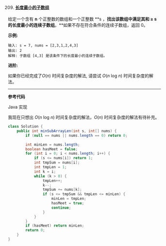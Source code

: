 209. #### [长度最小的子数组](https://leetcode-cn.com/problems/minimum-size-subarray-sum/)

给定一个含有 **n** 个正整数的数组和一个正整数 **s ，**找出该数组中满足其和 **≥ s** 的长度最小的连续子数组**。**如果不存在符合条件的连续子数组，返回 0。

**示例:** 

```
输入: s = 7, nums = [2,3,1,2,4,3]
输出: 2
解释: 子数组 [4,3] 是该条件下的长度最小的连续子数组。
```

**进阶:**

如果你已经完成了*O*(*n*) 时间复杂度的解法, 请尝试 *O*(*n* log *n*) 时间复杂度的解法。

------

**参考代码**

Java 实现

我现在只想出 *O*(*n* log *n*) 时间复杂度的解法，*O*(*n*) 时间复杂度的解法有待补充。

```java
class Solution {
    public int minSubArrayLen(int s, int[] nums) {
        if (null == nums || nums.length == 0) return 0;
        
        int minLen = nums.length;
        boolean hasMeet = false;
        for (int i = 0; i < nums.length; i++) {
            if (s <= nums[i]) return 1;
            int tmpSum = nums[i];
            int tmpLen = 1;
            int k = i;
            while (k > 0) {
                tmpLen++;
                k--;
                tmpSum += nums[k];
                if (s <= tmpSum && tmpLen <= minLen) {
                    minLen = tmpLen;
                    hasMeet = true;
                    continue;
                }
            } 
        }
        if (hasMeet) return minLen;
        return 0;
    }
}
```



